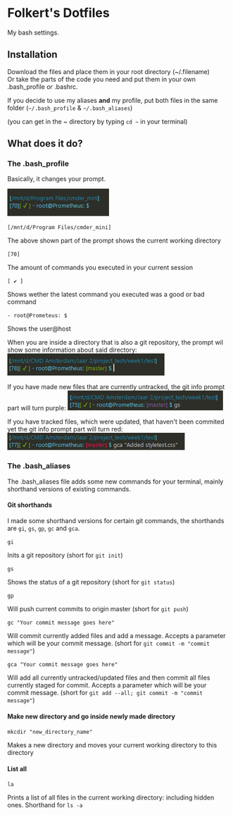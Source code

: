 # Folkert's Dotfiles
My bash settings.

## Installation
Download the files and place them in your root directory (~/.filename)  
Or take the parts of the code you need and put them in your own .bash_profile or .bashrc.

If you decide to use my aliases **and** my profile, put both files in the same folder (`~/.bash_profile` & `~/.bash_aliases`)

(you can get in the ~ directory by typing `cd ~` in your terminal)

## What does it do?
### The .bash_profile
Basically, it changes your prompt.

![New Prompt](docs/images/prompt.png)

```
[/mnt/d/Program Files/cmder_mini]
```
The above shown part of the prompt shows the current working directory
```
[70]
```
The amount of commands you executed in your current session
```
[ ✔ ]
```
Shows wether the latest command you executed was a good or bad command
```
- root@Prometeus: $
```
Shows the user@host

When you are inside a directory that is also a git repository, the prompt wil show some information about said directory:
![Git info in prompt](docs/images/gitprompt_clean.png)

If you have made new files that are currently untracked, the git info prompt part will turn purple:
![Git info in prompt - untracked files](docs/images/gitprompt_new.png)

If you have tracked files, which were updated, that haven't been commited yet the git info prompt part will turn red:
![Git info in prompt - Some files are not committed](docs/images/gitprompt_dirty.png)



### The .bash_aliases
The .bash_aliases file adds some new commands for your terminal, mainly shorthand versions of existing commands.

#### Git shorthands
I made some shorthand versions for certain git commands, the shorthands are `gi`, `gs`, `gp`, `gc` and `gca`.

```
gi
```
Inits a git repository (short for `git init`)

```
gs
```
Shows the status of a git repository (short for `git status`)

```
gp
```
Will push current commits to origin master (short for `git push`)

```
gc "Your commit message goes here"
```
Will commit currently added files and add a message. Accepts a parameter which will be your commit message. (short for `git commit -m "commit message"`)

```
gca "Your commit message goes here"
```
Will add all currently untracked/updated files and then commit all files currently staged for commit. Accepts a parameter which will be your commit message. (short for `git add --all; git commit -m "commit message"`)

#### Make new directory and go inside newly made directory
```
mkcdir "new_directory_name"
```
Makes a new directory and moves your current working directory to this directory

#### List all
```
la
```
Prints a list of all files in the current working directory: including hidden ones. Shorthand for `ls -a`
